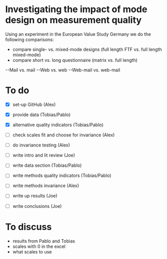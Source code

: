 # Investigating the impact of mode design on measurement quality

Using an experiment in the European Value Study Germany we do the following comparisons:
- compare single- vs. mixed-mode designs (full length FTF vs. full length mixed-mode)
- compare short vs. long questionnaire (matrix vs. full length)

--Mail vs. mail
--Web vs. web
--Web-mail vs. web-mail

# To do

- [x] set-up GitHub (Alex)
- [x] provide data (Tobias/Pablo)
- [x] alternative quality indicators (Tobias/Pablo)
- [ ] check scales fit and choose for invariance (Alex)
- [ ] do invariance testing (Alex)
- [ ] write intro and lit review (Joe)
- [ ] write data section (Tobias/Pablo)
- [ ] write methods quality indicators (Tobias/Pablo)
- [ ] write methods invariance (Alex)
- [ ] write up results (Joe)
- [ ] write conclusions (Joe)



# To discuss

- results from Pablo and Tobias
- scales with 0 in the excel
- what scales to use
